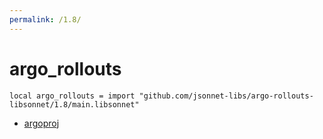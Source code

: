 ```yaml
---
permalink: /1.8/
---
```


# argo_rollouts

```jsonnet
local argo_rollouts = import "github.com/jsonnet-libs/argo-rollouts-libsonnet/1.8/main.libsonnet"
```



* [argoproj](argoproj/index.md)
